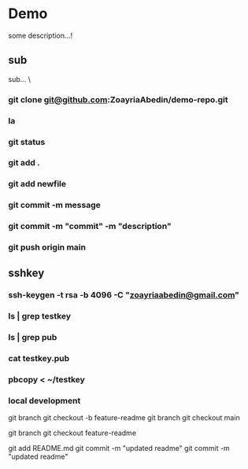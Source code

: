 # Demo
some description...!

## sub
sub...
\
### git clone git@github.com:ZoayriaAbedin/demo-repo.git
### la
### git status
### git add .
### git add newfile
### git commit -m message
### git commit -m "commit" -m "description"
### git push origin main
##  sshkey
### ssh-keygen -t rsa -b 4096 -C "zoayriaabedin@gmail.com"
###  ls | grep testkey
### ls | grep pub
### cat testkey.pub
### pbcopy < ~/testkey

### local development
git branch
 git checkout -b feature-readme
git branch
 git checkout main

git branch
git checkout feature-readme

git add README.md
git commit -m "updated readme"
git commit -m "updated readme"